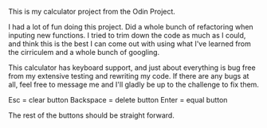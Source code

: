 This is my calculator project from the Odin Project.

I had a lot of fun doing this project. Did a whole bunch of refactoring when inputing new functions. I tried to trim down the code as much as I could, and think this is the best I can come out with using what I've learned from the cirriculem and a whole bunch of googling.

This calculator has keyboard support, and just about everything is bug free from my extensive testing and rewriting my code. If there are any bugs at all, feel free to message me and I'll gladly be up to the challenge to fix them.

Esc = clear button
Backspace = delete button
Enter = equal button

The rest of the buttons should be straight forward.